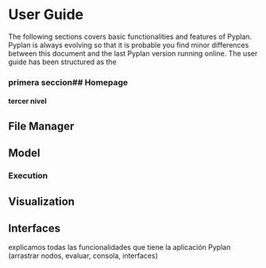# User Guide

The following sections covers basic functionalities and features of Pyplan.
Pyplan is always evolving so that it is probable you find minor differences between this document and the last Pyplan version running online.
The user guide has been structured as the 
### primera seccion## Homepage
#### tercer nivel
## File Manager
## Model
### Execution
## Visualization
## Interfaces

explicamos todas las funcionalidades que tiene la aplicación Pyplan (arrastrar nodos, evaluar, consola, interfaces)

<!--stackedit_data:
eyJoaXN0b3J5IjpbLTQ4MjEyNDQ1MywtMTgwMjMwMzU4NF19
-->